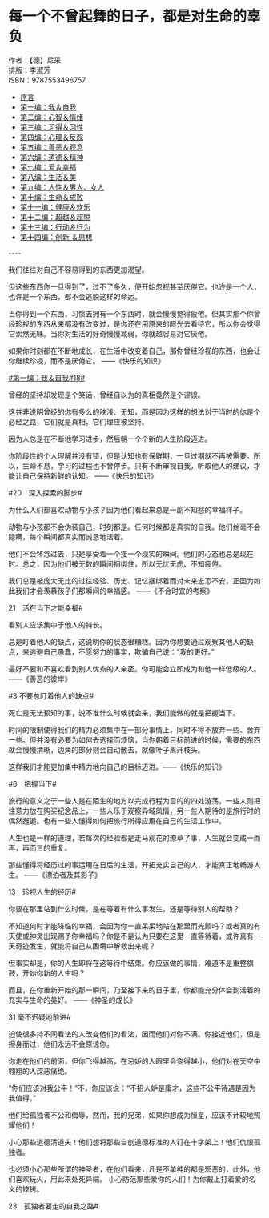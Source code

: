 <link href="../css/style.css" rel="stylesheet" type="text/css" />

# 每一个不曾起舞的日子，都是对生命的辜负

<span class="r">

作者：【德】尼采  
排版：李淑芳  
ISBN：9787553496757

</span>

<div class="dir">

- [序言](——尼采/preface.md)
- [第一编：我＆自我](——尼采/1.md)
- [第二编：心智＆情绪](——尼采/2.md)
- [第三编：习得＆习性](——尼采/3.md)
- [第四编：心理＆反观](——尼采/4.md)
- [第五编：善恶＆观念](——尼采/5.md)
- [第六编：道德＆精神](——尼采/6.md)
- [第七编：爱＆幸福](——尼采/7.md)
- [第八编：生活＆美](——尼采/8.md)
- [第九编：人性＆男人、女人](——尼采/9.md)
- [第十编：生命＆成败](——尼采/10.md)
- [第十一编：健康＆欢乐](——尼采/11.md)
- [第十二编：超越＆超脱](——尼采/12.md)
- [第十三编：行动＆行为](——尼采/13.md)
- [第十四编：创新 ＆思想](——尼采/14.md)

</div>

<span class="r">----


<div class="p">
<div class="wavy">

我们往往对自己不容易得到的东西更加渴望。

但这些东西你一旦得到了，过不了多久，便开始忽视甚至厌倦它。也许是一个人，也许是一个东西，都不会逃脱这样的命运。

当你得到一个东西，习惯去拥有一个东西时，就会慢慢觉得疲倦。但其实那个你曾经珍视的东西从来都没有改变过，是你还在用原来的眼光去看待它，所以你会觉得它索然无味。当你对生活的好奇慢慢减弱，你就越容易对它厌倦。

如果你时刻都在不断地成长，在生活中改变着自己，那你曾经珍视的东西，也会让你继续珍视，而不是厌倦它。 ——《快乐的知识》

</div>
</div>

<span class="r">[#第一编：我＆自我#18#](#)


<div class="p">
<div class="wavy">

曾经的坚持却发现是个笑话，曾经自以为的真相竟然是个谬误。

这并非说明曾经的你有多么的肤浅、无知，而是因为这样的想法对于当时的你是个必经之路，它们就是真相，它们理应被坚持。

因为人总是在不断地学习进步，然后朝一个个新的人生阶段迈进。

你阶段性的个人理解并没有错，但是认知也有保鲜期，一旦过期就不再被需要。所以，生命不息，学习的过程也不曾停步。只有不断审视自我，听取他人的建议，才能让自己保持新鲜的认知。 ——《快乐的知识》 

</div>
</div>

<span class="r">#20　深入探索的脚步#


<div class="p">
<div class="wavy">

为什么人们都喜欢动物与小孩？因为他们看起来总是一副不知愁的幸福样子。

动物与小孩都不会伪装自己，时刻都是。任何时候都是真实的自我。他们丝毫不会隐瞒，每个瞬间都真实而诚恳地活着。

他们不会怀念过去，只是享受着一个接一个现实的瞬间。他们的心态也总是现在时。总之，因为他们被无数的瞬间捆绑住，所以无忧无虑、不知疲倦。

我们总是被庞大无比的过往经验、历史、记忆捆绑着而对未来忐忑不安，正因为如此我们才会羡慕孩子们那瞬间的幸福感。 ——《不合时宜的考察》 


</div>
</div>

<span class="r">21　活在当下才能幸福#


<div class="p">
<div class="wavy">

看别人应该集中于他人的特长。

总是盯着他人的缺点，这说明你的状态很糟糕。因为你想要通过观察其他人的缺点，来逃避自己愚蠢，不愿努力的事实，欺骗自己说：“我的更好。”

最好不要和不喜欢看到别人优点的人亲密。你可能会立即成为和他一样低级的人。 ——《善恶的彼岸》
 

</div>
</div>

<span class="r">#3 不要总盯着他人的缺点#


<div class="p">
<div class="wavy">

死亡是无法预知的事，说不准什么时候就会来，我们能做的就是把握当下。

时间的限制使得我们的精力必须集中在一部分事情上，同时不得不放弃一些、舍弃一些。但并没有必要为如何去选择而烦恼，当你朝着目标前进的时候，需要的东西就会慢慢清晰，边角的部分则会自动散去，就像叶子离开枝头。

这样我们才能更加集中精力地向自己的目标迈进。——《快乐的知识》 

</div>
</div>

<span class="r">#6　把握当下#


<div class="p">
<div class="wavy">

旅行的意义之于一些人是在陌生的地方以完成行程为目的的四处游荡，一些人则把注意力放在购买纪念品上，一些人乐于观察异域风情，另一些人期待的是旅行时的偶然邂逅。也有一些人懂得如何把旅行所得应用在自己的生活工作中。

人生也是一样的道理，若每次的经验都是走马观花的潦草了事，人生就会变成一而再，再而三的重复。

那些懂得将经历过的事运用在日后的生活，开拓充实自己的人，才能真正地畅游人生。 ——《漂泊者及其影子》 


</div>
</div>

<span class="r">13　珍视人生的经历#


<div class="p">
<div class="wavy">

你要在那里站到什么时候，是在等着有什么事发生，还是等待别人的帮助？

不知道何时才能降临的幸福，会因为你一直呆呆地站在那里而光顾吗？或者真的有天使或神灵出现赐予你幸福吗？你是不是认为只要在这里一直等待着，或许真有一天奇迹发生，就能将自己从困境中解救出来呢？

但事实却是，你的人生即将在这等待中结束。你应该做的事情，难道不是重整旗鼓，开始你新的人生吗？

而且，在你重新开始的那一瞬间，乃至接下来的日子里，你都能充分体会到活着的充实与生命的美好。 ——《神圣的成长》


</div>
</div>

<span class="r">31 毫不迟疑地前进#


<div class="p">

迫使很多持不同看法的人改变他们的看法，<span class="comment">因而他们对你不满。</span>你接近他们，但是擦身而过，他们永远不会原谅你。

你走在他们的前面，但你飞得越高，在忌妒的人眼里会变得越小，他们对在天空中翱翔的人深恶痛绝。

“你们应该对我公平！”不，你应该说：“不招人妒是庸才，这些不公平待遇是因为我值得。” 

他们给孤独者不公和侮辱，然而，我的兄弟，如果你想成为恒星，应该不计较地照耀他们！

小心那些道德清道夫！他们想将那些自创道德标准的人钉在十字架上！他们仇恨孤独者。 

也必须小心那些所谓的神圣者，在他们看来，凡是不单纯的都是邪恶的，此外，他们喜欢玩火，用此来处死异端。 小心防范那些爱你的人们！为你戴上打着爱的名义的镣铐。

</div>

<span class="r">23　孤独者要走的自我之路#
